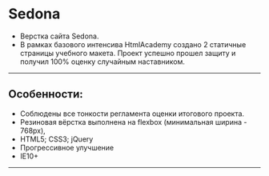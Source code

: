 # Sedona
* Верстка сайта Sedona.
* В рамках базового интенсива HtmlAcademy создано 2 статичные страницы учебного макета. Проект успешно прошел защиту и получил 100% оценку случайным наставником.
---
## Особенности: 
- Соблюдены все тонкости регламента оценки итогового проекта.
- Резиновая вёрстка выполнена на flexbox (минимальная ширина - 768px),
- HTML5; CSS3; jQuery
- Прогрессивное улучшение
- IE10+
---

